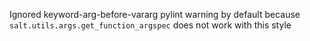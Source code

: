 Ignored keyword-arg-before-vararg pylint warning by default because `salt.utils.args.get_function_argspec` does not work with this style
